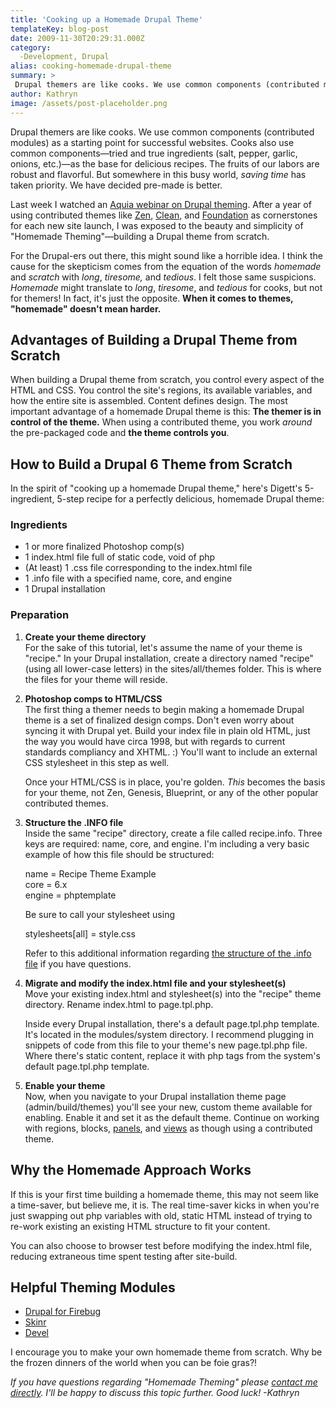```yaml
---
title: 'Cooking up a Homemade Drupal Theme'
templateKey: blog-post
date: 2009-11-30T20:29:31.000Z
category: 
  -Development, Drupal
alias: cooking-homemade-drupal-theme
summary: > 
 Drupal themers are like cooks. We use common components (contributed modules) as a starting point for successful websites. Cooks also use common components—tried and true ingredients (salt, pepper, garlic, onions, etc.)—as the base for delicious recipes. The fruits of our labors are robust and flavorful. But somewhere in this busy world, saving time has taken priority.
author: Kathryn
image: /assets/post-placeholder.png
---
```


Drupal themers are like cooks. We use common components (contributed modules) as a starting point for successful websites. Cooks also use common components—tried and true ingredients (salt, pepper, garlic, onions, etc.)—as the base for delicious recipes. The fruits of our labors are robust and flavorful. But somewhere in this busy world, _saving time_ has taken priority. We have decided pre-made is better.

Last week I watched an [Aquia webinar on Drupal theming](http://acquia.com/community/resources/webinars/tips-and-tricks-drupal-theming-90-minute-tutorial). After a year of using contributed themes like [Zen](http://drupal.org/project/zen), [Clean](http://drupal.org/project/clean), and [Foundation](http://drupal.org/project/foundation) as cornerstones for each new site launch, I was exposed to the beauty and simplicity of "Homemade Theming"—building a Drupal theme from scratch.

For the Drupal-ers out there, this might sound like a horrible idea. I think the cause for the skepticism comes from the equation of the words _homemade_ and _scratch_ with _long_, _tiresome,_ and _tedious_. I felt those same suspicions. _Homemade_ might translate to _long_, _tiresome_, and _tedious_ for cooks, but not for themers! In fact, it's just the opposite. **When it comes to themes, "homemade" doesn't mean harder.**

Advantages of Building a Drupal Theme from Scratch
--------------------------------------------------

When building a Drupal theme from scratch, you control every aspect of the HTML and CSS. You control the site's regions, its available variables, and how the entire site is assembled. Content defines design. The most important advantage of a homemade Drupal theme is this: **The themer is in control of the theme.** When using a contributed theme, you work _around_ the pre-packaged code and **the theme controls you**.

How to Build a Drupal 6 Theme from Scratch
------------------------------------------

In the spirit of "cooking up a homemade Drupal theme," here's Digett's 5-ingredient, 5-step recipe for a perfectly delicious, homemade Drupal theme:

### Ingredients

*   1 or more finalized Photoshop comp(s)
*   1 index.html file full of static code, void of php
*   (At least) 1 .css file corresponding to the index.html file
*   1 .info file with a specified name, core, and engine
*   1 Drupal installation

### Preparation

1.  **Create your theme directory**  
    For the sake of this tutorial, let's assume the name of your theme is "recipe." In your Drupal installation, create a directory named "recipe" (using all lower-case letters) in the sites/all/themes folder. This is where the files for your theme will reside.
    
2.  **Photoshop comps to HTML/CSS**  
    The first thing a themer needs to begin making a homemade Drupal theme is a set of finalized design comps. Don't even worry about syncing it with Drupal yet. Build your index file in plain old HTML, just the way you would have circa 1998, but with regards to current standards compliancy and XHTML. :) You'll want to include an external CSS stylesheet in this step as well.
    
    Once your HTML/CSS is in place, you're golden. _This_ becomes the basis for your theme, not Zen, Genesis, Blueprint, or any of the other popular contributed themes.
    
3.  **Structure the .INFO file**  
    Inside the same "recipe" directory, create a file called recipe.info. Three keys are required: name, core, and engine. I'm including a very basic example of how this file should be structured:  
    
    name = Recipe Theme Example  
    core = 6.x  
    engine = phptemplate
    
    Be sure to call your stylesheet using
    
    stylesheets\[all\] = style.css
    
    Refer to this additional information regarding [the structure of the .info file](http://drupal.org/node/171205) if you have questions.
    

1.  **Migrate and modify the index.html file and your stylesheet(s)**  
    Move your existing index.html and stylesheet(s) into the "recipe" theme directory. Rename index.html to page.tpl.php.
    
    Inside every Drupal installation, there's a default page.tpl.php template. It's located in the modules/system directory. I recommend plugging in snippets of code from this file to your theme's new page.tpl.php file. Where there's static content, replace it with php tags from the system's default page.tpl.php template.
    
2.  **Enable your theme**  
    Now, when you navigate to your Drupal installation theme page (admin/build/themes) you'll see your new, custom theme available for enabling. Enable it and set it as the default theme. Continue on working with regions, blocks, [panels](http://drupal.org/project/panels), and [views](http://drupal.org/project/views) as though using a contributed theme.

Why the Homemade Approach Works
-------------------------------

If this is your first time building a homemade theme, this may not seem like a time-saver, but believe me, it is. The real time-saver kicks in when you're just swapping out php variables with old, static HTML instead of trying to re-work existing an existing HTML structure to fit your content.

You can also choose to browser test before modifying the index.html file, reducing extraneous time spent testing after site-build.

Helpful Theming Modules
-----------------------

*   [Drupal for Firebug](http://drupal.org/project/drupalforfirebug)
*   [Skinr](http://drupal.org/project/skinr)
*   [Devel](http://drupal.org/project/devel)

I encourage you to make your own homemade theme from scratch. Why be the frozen dinners of the world when you can be foie gras?!

_If you have questions regarding "Homemade Theming" please [contact me directly](/kathryn-cornelius). I'll be happy to discuss this topic further. Good luck! -Kathryn_